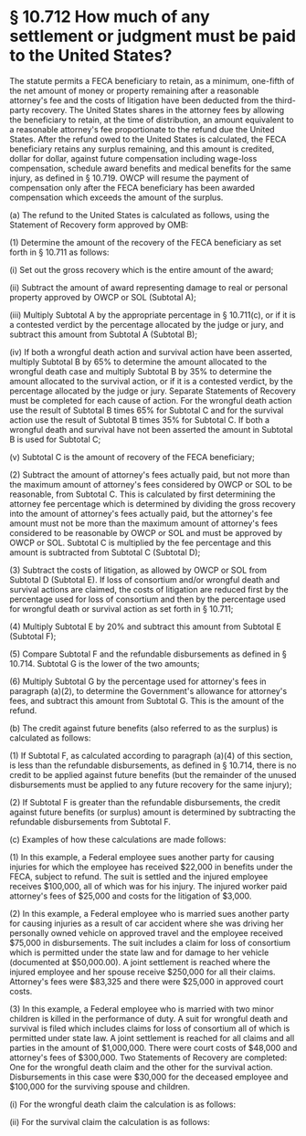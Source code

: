 # § 10.712   How much of any settlement or judgment must be paid to the United States?

The statute permits a FECA beneficiary to retain, as a minimum, one-fifth of the net amount of money or property remaining after a reasonable attorney's fee and the costs of litigation have been deducted from the third-party recovery. The United States shares in the attorney fees by allowing the beneficiary to retain, at the time of distribution, an amount equivalent to a reasonable attorney's fee proportionate to the refund due the United States. After the refund owed to the United States is calculated, the FECA beneficiary retains any surplus remaining, and this amount is credited, dollar for dollar, against future compensation including wage-loss compensation, schedule award benefits and medical benefits for the same injury, as defined in § 10.719. OWCP will resume the payment of compensation only after the FECA beneficiary has been awarded compensation which exceeds the amount of the surplus.


(a) The refund to the United States is calculated as follows, using the Statement of Recovery form approved by OMB:


(1) Determine the amount of the recovery of the FECA beneficiary as set forth in § 10.711 as follows:


(i) Set out the gross recovery which is the entire amount of the award;


(ii) Subtract the amount of award representing damage to real or personal property approved by OWCP or SOL (Subtotal A);


(iii) Multiply Subtotal A by the appropriate percentage in § 10.711(c), or if it is a contested verdict by the percentage allocated by the judge or jury, and subtract this amount from Subtotal A (Subtotal B);


(iv) If both a wrongful death action and survival action have been asserted, multiply Subtotal B by 65% to determine the amount allocated to the wrongful death case and multiply Subtotal B by 35% to determine the amount allocated to the survival action, or if it is a contested verdict, by the percentage allocated by the judge or jury. Separate Statements of Recovery must be completed for each cause of action. For the wrongful death action use the result of Subtotal B times 65% for Subtotal C and for the survival action use the result of Subtotal B times 35% for Subtotal C. If both a wrongful death and survival have not been asserted the amount in Subtotal B is used for Subtotal C;


(v) Subtotal C is the amount of recovery of the FECA beneficiary;


(2) Subtract the amount of attorney's fees actually paid, but not more than the maximum amount of attorney's fees considered by OWCP or SOL to be reasonable, from Subtotal C. This is calculated by first determining the attorney fee percentage which is determined by dividing the gross recovery into the amount of attorney's fees actually paid, but the attorney's fee amount must not be more than the maximum amount of attorney's fees considered to be reasonable by OWCP or SOL and must be approved by OWCP or SOL. Subtotal C is multiplied by the fee percentage and this amount is subtracted from Subtotal C (Subtotal D);


(3) Subtract the costs of litigation, as allowed by OWCP or SOL from Subtotal D (Subtotal E). If loss of consortium and/or wrongful death and survival actions are claimed, the costs of litigation are reduced first by the percentage used for loss of consortium and then by the percentage used for wrongful death or survival action as set forth in § 10.711;


(4) Multiply Subtotal E by 20% and subtract this amount from Subtotal E (Subtotal F);


(5) Compare Subtotal F and the refundable disbursements as defined in § 10.714. Subtotal G is the lower of the two amounts;


(6) Multiply Subtotal G by the percentage used for attorney's fees in paragraph (a)(2), to determine the Government's allowance for attorney's fees, and subtract this amount from Subtotal G. This is the amount of the refund.


(b) The credit against future benefits (also referred to as the surplus) is calculated as follows:


(1) If Subtotal F, as calculated according to paragraph (a)(4) of this section, is less than the refundable disbursements, as defined in § 10.714, there is no credit to be applied against future benefits (but the remainder of the unused disbursements must be applied to any future recovery for the same injury);


(2) If Subtotal F is greater than the refundable disbursements, the credit against future benefits (or surplus) amount is determined by subtracting the refundable disbursements from Subtotal F.


(c) Examples of how these calculations are made follows:


(1) In this example, a Federal employee sues another party for causing injuries for which the employee has received $22,000 in benefits under the FECA, subject to refund. The suit is settled and the injured employee receives $100,000, all of which was for his injury. The injured worker paid attorney's fees of $25,000 and costs for the litigation of $3,000.


(2) In this example, a Federal employee who is married sues another party for causing injuries as a result of car accident where she was driving her personally owned vehicle on approved travel and the employee received $75,000 in disbursements. The suit includes a claim for loss of consortium which is permitted under the state law and for damage to her vehicle (documented at $50,000.00). A joint settlement is reached where the injured employee and her spouse receive $250,000 for all their claims. Attorney's fees were $83,325 and there were $25,000 in approved court costs.


(3) In this example, a Federal employee who is married with two minor children is killed in the performance of duty. A suit for wrongful death and survival is filed which includes claims for loss of consortium all of which is permitted under state law. A joint settlement is reached for all claims and all parties in the amount of $1,000,000. There were court costs of $48,000 and attorney's fees of $300,000. Two Statements of Recovery are completed: One for the wrongful death claim and the other for the survival action. Disbursements in this case were $30,000 for the deceased employee and $100,000 for the surviving spouse and children.


(i) For the wrongful death claim the calculation is as follows:


(ii) For the survival claim the calculation is as follows:



